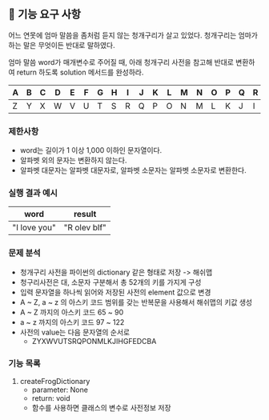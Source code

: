 ## 🚀 기능 요구 사항

어느 연못에 엄마 말씀을 좀처럼 듣지 않는 청개구리가 살고 있었다. 청개구리는 엄마가 하는 말은 무엇이든 반대로 말하였다.

엄마 말씀 word가 매개변수로 주어질 때, 아래 청개구리 사전을 참고해 반대로 변환하여 return 하도록 solution 메서드를 완성하라.

| A | B | C | D | E | F | G | H | I | J | K | L | M | N | O | P | Q | R | S | T | U | V | W | X | Y | Z |
| --- | --- | --- | --- | --- | --- | --- | --- | --- | --- | --- | --- | --- | --- | --- | --- | --- | --- | --- | --- | --- | --- | --- | --- | --- | --- |
| Z | Y | X | W | V | U | T | S | R | Q | P | O | N | M | L | K | J | I | H | G | F | E | D | C | B | A |

### 제한사항

- word는 길이가 1 이상 1,000 이하인 문자열이다.
- 알파벳 외의 문자는 변환하지 않는다.
- 알파벳 대문자는 알파벳 대문자로, 알파벳 소문자는 알파벳 소문자로 변환한다.

### 실행 결과 예시

| word | result |
| --- | --- |
| "I love you" | "R olev blf" |

### 문제 분석
- 청개구리 사전을 파이썬의 dictionary 같은 형태로 저장 -> 해쉬맵
- 청구리사전은 대, 소문자 구분해서 총 52개의 키를 가지게 구성
- 입력 문자열을 하나씩 읽어와 저장된 사전의 element 값으로 변경
- A ~ Z, a ~ z 의 아스키 코드 범위를 갖는 반복문을 사용해서 해쉬맵의 키값 생성
- A ~ Z 까지의 아스키 코드 65 ~ 90
- a ~ z 까지의 아스키 코드 97 ~ 122
- 사전의 value는 다음 문자열의 순서로
  - ZYXWVUTSRQPONMLKJIHGFEDCBA

### 기능 목록
1. createFrogDictionary
   - parameter: None
   - return: void
   - 함수를 사용하면 클래스의 변수로 사전정보 저장